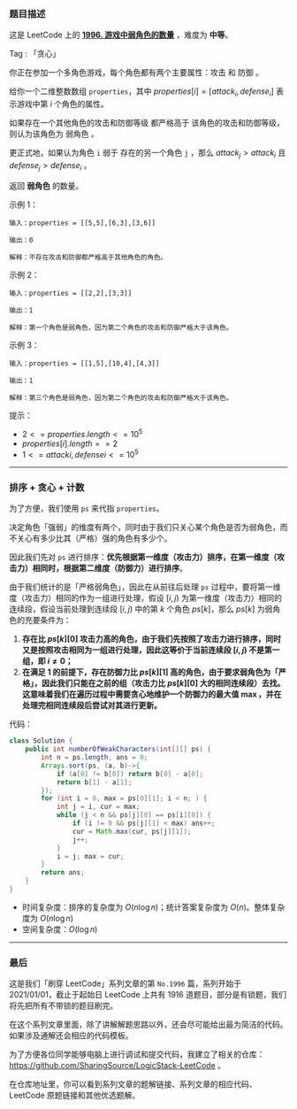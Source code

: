 ### 题目描述

这是 LeetCode 上的 **[1996. 游戏中弱角色的数量](https://leetcode-cn.com/problems/the-number-of-weak-characters-in-the-game/solution/gong-shui-san-xie-tan-xin-yun-yong-ti-by-5ok6/)** ，难度为 **中等**。

Tag : 「贪心」



你正在参加一个多角色游戏，每个角色都有两个主要属性：攻击 和 防御 。

给你一个二维整数数组 `properties`，其中 $properties[i] = [attack_i, defense_i]$ 表示游戏中第 $i$ 个角色的属性。

如果存在一个其他角色的攻击和防御等级 都严格高于 该角色的攻击和防御等级，则认为该角色为 弱角色 。

更正式地，如果认为角色 `i` 弱于 存在的另一个角色 `j` ，那么 $attack_j > attack_i$ 且 $defense_j > defense_i$ 。

返回 **弱角色** 的数量。

示例 1：
```
输入：properties = [[5,5],[6,3],[3,6]]

输出：0

解释：不存在攻击和防御都严格高于其他角色的角色。
```
示例 2：
```
输入：properties = [[2,2],[3,3]]

输出：1

解释：第一个角色是弱角色，因为第二个角色的攻击和防御严格大于该角色。
```
示例 3：
```
输入：properties = [[1,5],[10,4],[4,3]]

输出：1

解释：第三个角色是弱角色，因为第二个角色的攻击和防御严格大于该角色。
```

提示：
* $2 <= properties.length <= 10^5$
* $properties[i].length == 2$
* $1 <= attacki, defensei <= 10^5$

---

### 排序 + 贪心 + 计数

为了方便，我们使用 `ps` 来代指 `properties`。

决定角色「强弱」的维度有两个，同时由于我们只关心某个角色是否为弱角色，而不关心有多少比其（严格）强的角色有多少个。

因此我们先对 `ps` 进行排序：**优先根据第一维度（攻击力）排序，在第一维度（攻击力）相同时，根据第二维度（防御力）进行排序**。

由于我们统计的是「严格弱角色」，因此在从前往后处理 `ps` 过程中，要将第一维度（攻击力）相同的作为一组进行处理，假设 $[i, j)$ 为第一维度（攻击力）相同的连续段，假设当前处理到连续段 $[i, j)$ 中的第 $k$ 个角色 $ps[k]$，那么 $ps[k]$ 为弱角色的充要条件为：

1. **存在比 $ps[k][0]$ 攻击力高的角色，由于我们先按照了攻击力进行排序，同时又是按照攻击相同为一组进行处理，因此这等价于当前连续段 $[i, j)$ 不是第一组，即 $i \neq 0$；**
2. **在满足 $1$ 的前提下，存在防御力比 $ps[k][1]$ 高的角色，由于要求弱角色为「严格」，因此我们只能在之前的组（攻击力比 $ps[k][0]$ 大的相同连续段）去找。这意味着我们在遍历过程中需要贪心地维护一个防御力的最大值 $\max$，并在处理完相同连续段后尝试对其进行更新。**

代码：
```Java
class Solution {
    public int numberOfWeakCharacters(int[][] ps) {
        int n = ps.length, ans = 0;
        Arrays.sort(ps, (a, b)->{
            if (a[0] != b[0]) return b[0] - a[0];
            return b[1] - a[1];
        });
        for (int i = 0, max = ps[0][1]; i < n; ) {
            int j = i, cur = max;
            while (j < n && ps[j][0] == ps[i][0]) {
                if (i != 0 && ps[j][1] < max) ans++;
                cur = Math.max(cur, ps[j][1]);
                j++;
            }
            i = j; max = cur;
        }
        return ans;
    }
}
```
* 时间复杂度：排序的复杂度为 $O(n\log{n})$；统计答案复杂度为 $O(n)$。整体复杂度为 $O(n\log{n})$
* 空间复杂度：$O(\log{n})$

---

### 最后

这是我们「刷穿 LeetCode」系列文章的第 `No.1996` 篇，系列开始于 2021/01/01，截止于起始日 LeetCode 上共有 1916 道题目，部分是有锁题，我们将先把所有不带锁的题目刷完。

在这个系列文章里面，除了讲解解题思路以外，还会尽可能给出最为简洁的代码。如果涉及通解还会相应的代码模板。

为了方便各位同学能够电脑上进行调试和提交代码，我建立了相关的仓库：https://github.com/SharingSource/LogicStack-LeetCode 。

在仓库地址里，你可以看到系列文章的题解链接、系列文章的相应代码、LeetCode 原题链接和其他优选题解。

